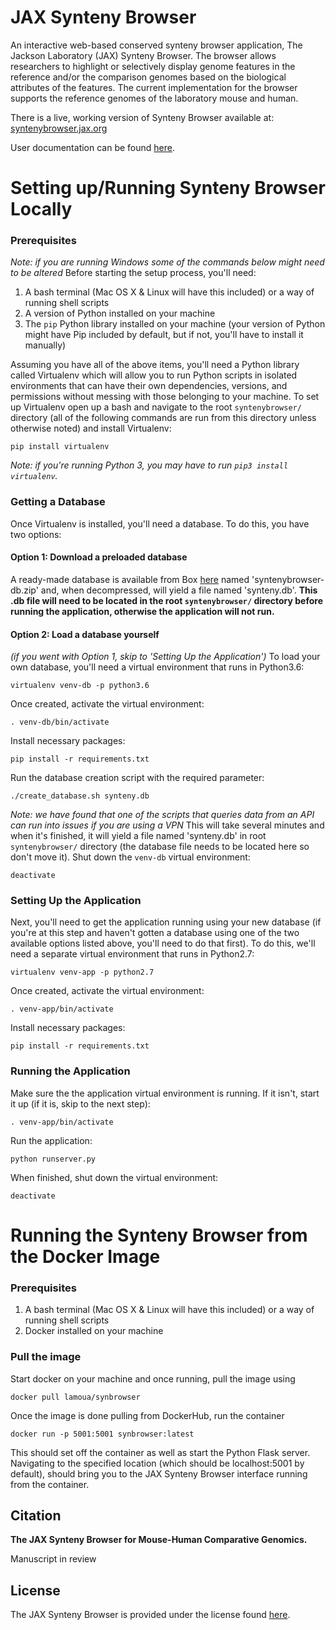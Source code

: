 # JAX Synteny Browser
An interactive web-based conserved synteny browser application, The Jackson Laboratory (JAX) Synteny Browser. The browser 
allows researchers to highlight or selectively display genome features in the reference and/or the comparison genomes 
based on the biological attributes of the features. The current implementation for the browser supports the reference 
genomes of the laboratory mouse and human.

There is a live, working version of Synteny Browser available at: [syntenybrowser.jax.org](http://syntenybrowser.jax.org/)

User documentation can be found [here](http://syntenybrowser.jax.org/static/docs/SB-UserManual_v1.pdf).

# Setting up/Running Synteny Browser Locally
### Prerequisites
*Note: if you are running Windows some of the commands below might need to be altered* Before starting the setup process,
you'll need:

1. A bash terminal (Mac OS X & Linux will have this included) or a way of running shell scripts
2. A version of Python installed on your machine
3. The `pip` Python library installed on your machine (your version of Python might have Pip included by default, but if
not, you'll have to install it manually)

Assuming you have all of the above items, you'll need a Python library called Virtualenv which will allow you to run
Python scripts in isolated environments that can have their own dependencies, versions, and permissions without messing
with those belonging to your machine. To set up Virtualenv open up a bash and navigate to the root `syntenybrowser/`
directory (all of the following commands are run from this directory unless otherwise noted) and install Virtualenv:

    pip install virtualenv
    
*Note: if you're running Python 3, you may have to run `pip3 install virtualenv`.*


### Getting a Database
Once Virtualenv is installed, you'll need a database. To do this, you have two options:

#### Option 1: Download a preloaded database
A ready-made database is available from Box [here](https://thejacksonlaboratory.box.com/s/i7ru2r9mx2dmzx5m0mbb5w80l6ovd6az)
named 'syntenybrowser-db.zip' and, when decompressed, will yield a file named 'synteny.db'. **This .db file will need to be
located in the root `syntenybrowser/` directory before running the application, otherwise the application will not run.**

#### Option 2: Load a database yourself
*(if you went with Option 1, skip to 'Setting Up the Application')* To load your own database, you'll need a virtual
environment that runs in Python3.6:

    virtualenv venv-db -p python3.6

Once created, activate the virtual environment:

    . venv-db/bin/activate

Install necessary packages:

    pip install -r requirements.txt

Run the database creation script with the required parameter:

    ./create_database.sh synteny.db

*Note: we have found that one of the scripts that queries data from an API can run into issues if you are using a VPN*
This will take several minutes and when it's finished, it will yield a file named 'synteny.db' in root `syntenybrowser/`
directory (the database file needs to be located here so don't move it). Shut down the `venv-db` virtual environment:

    deactivate


### Setting Up the Application
Next, you'll need to get the application running using your new database (if you're at this step and haven't gotten a
database using one of the two available options listed above, you'll need to do that first). To do this, we'll need a
separate virtual environment that runs in Python2.7:

    virtualenv venv-app -p python2.7
    
Once created, activate the virtual environment:

    . venv-app/bin/activate
    
Install necessary packages:
    
    pip install -r requirements.txt


### Running the Application
Make sure the the application virtual environment is running. If it isn't, start it up (if it is, skip to the next step):

    . venv-app/bin/activate

Run the application:

    python runserver.py

When finished, shut down the virtual environment:

    deactivate


# Running the Synteny Browser from the Docker Image
### Prerequisites
1. A bash terminal (Mac OS X & Linux will have this included) or a way of running shell scripts
2. Docker installed on your machine 

### Pull the image
Start docker on your machine and once running, pull the image using

    docker pull lamoua/synbrowser

Once the image is done pulling from DockerHub, run the container

    docker run -p 5001:5001 synbrowser:latest

This should set off the container as well as start the Python Flask server. Navigating to the specified location (which should be localhost:5001 by default), should bring you to the JAX Synteny Browser interface running from the container. 


## Citation
**The JAX Synteny Browser for Mouse-Human Comparative Genomics.**

Manuscript in review

## License
The JAX Synteny Browser is provided under the license found [here](LICENSE.md).
